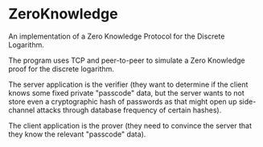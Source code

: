 # ZeroKnowledge
An implementation of a Zero Knowledge Protocol for the Discrete Logarithm.

The program uses TCP and peer-to-peer to simulate a Zero Knowledge proof for the discrete logarithm.

The server application is the verifier (they want to determine if the client knows some fixed private "passcode" data,
but the server wants to not store even a cryptographic hash of passwords as that might open up side-channel attacks
through database frequency of certain hashes).

The client application is the prover (they need to convince the server that they know the relevant "passcode" data).
